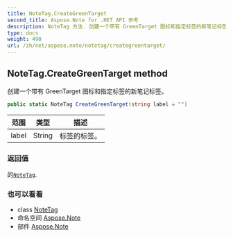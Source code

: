 ```yaml
---
title: NoteTag.CreateGreenTarget
second_title: Aspose.Note for .NET API 参考
description: NoteTag 方法. 创建一个带有 GreenTarget 图标和指定标签的新笔记标签
type: docs
weight: 490
url: /zh/net/aspose.note/notetag/creategreentarget/
---
```

## NoteTag.CreateGreenTarget method

创建一个带有 GreenTarget 图标和指定标签的新笔记标签。

```csharp
public static NoteTag CreateGreenTarget(string label = "")
```

| 范围 | 类型 | 描述 |
| --- | --- | --- |
| label | String | 标签的标签。 |

### 返回值

的[`NoteTag`](../).

### 也可以看看

* class [NoteTag](../)
* 命名空间 [Aspose.Note](../../notetag/)
* 部件 [Aspose.Note](../../../)


